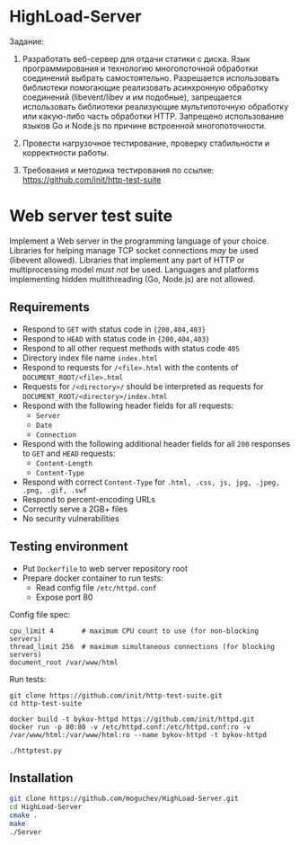 # HighLoad-Server
Задание:
1. Разработать веб-сервер для отдачи статики с диска. Язык программирования и технологию многопоточной обработки соединений выбрать самостоятельно. Разрешается использовать библиотеки помогающие реализовать асинхронную обработку соединений (libevent/libev и им подобные), запрещается использовать библиотеки реализующие мультипоточную обработку или какую-либо часть обработки HTTP. Запрещено использование языков Go и Node.js по причине встроенной многопоточности.
2. Провести нагрузочное тестирование, проверку стабильности и корректности работы.

3. Требования и методика тестирования по ссылке: https://github.com/init/http-test-suite

Web server test suite
=====================

Implement a Web server in the programming language of your choice. Libraries for helping manage TCP socket connections *may* be used (libevent allowed). Libraries that implement any part of HTTP or multiprocessing model *must not* be used. Languages and platforms implementing hidden multithreading (Go, Node.js) are not allowed.

## Requirements ##

* Respond to `GET` with status code in `{200,404,403}`
* Respond to `HEAD` with status code in `{200,404,403}`
* Respond to all other request methods with status code `405`
* Directory index file name `index.html`
* Respond to requests for `/<file>.html` with the contents of `DOCUMENT_ROOT/<file>.html`
* Requests for `/<directory>/` should be interpreted as requests for `DOCUMENT_ROOT/<directory>/index.html`
* Respond with the following header fields for all requests:
  * `Server`
  * `Date`
  * `Connection`
* Respond with the following additional header fields for all `200` responses to `GET` and `HEAD` requests:
  * `Content-Length`
  * `Content-Type`
* Respond with correct `Content-Type` for `.html, .css, js, jpg, .jpeg, .png, .gif, .swf`
* Respond to percent-encoding URLs
* Correctly serve a 2GB+ files
* No security vulnerabilities

## Testing environment ##

* Put `Dockerfile` to web server repository root
* Prepare docker container to run tests:
  * Read config file `/etc/httpd.conf`
  * Expose port 80

Config file spec:
```
cpu_limit 4       # maximum CPU count to use (for non-blocking servers)
thread_limit 256  # maximum simultaneous connections (for blocking servers)
document_root /var/www/html
```

Run tests:
```
git clone https://github.com/init/http-test-suite.git
cd http-test-suite

docker build -t bykov-httpd https://github.com/init/httpd.git
docker run -p 80:80 -v /etc/httpd.conf:/etc/httpd.conf:ro -v /var/www/html:/var/www/html:ro --name bykov-httpd -t bykov-httpd

./httptest.py
```

## Installation ##
```sh
git clone https://github.com/moguchev/HighLoad-Server.git
cd HighLoad-Server
cmake .
make
./Server
```

